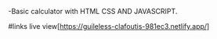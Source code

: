 -Basic calculator with HTML CSS AND JAVASCRIPT.

#links
live view[https://guileless-clafoutis-981ec3.netlify.app/]
